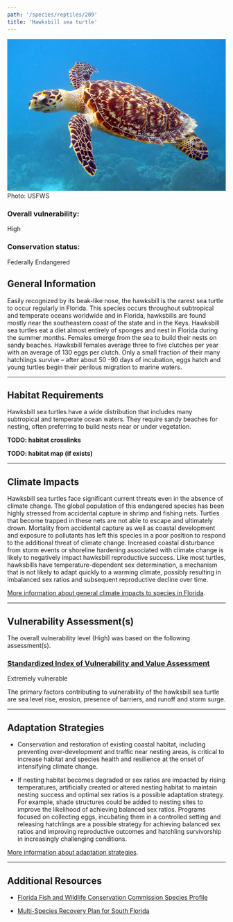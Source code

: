 ```yaml
---
path: '/species/reptiles/209'
title: 'Hawksbill sea turtle'
---
```


<content-header icon="turtles" title="Hawksbill sea turtle" subtitle="Eretmochelys imbricata"></content-header>

<div id="TopSection">

<div class="header-photo"><img src="209.jpg" alt="Photo for Hawksbill sea turtle"/>
<figcaption>Photo: USFWS</figcaption></div>

<div>

### Overall vulnerability:

<div class="vulnerability vulnerability-high">High</div>

### Conservation status:

Federally Endangered

</div>
</div>

## General Information

Easily recognized by its beak-like nose, the hawksbill is the rarest sea turtle to occur regularly in Florida.  This species occurs throughout subtropical and temperate oceans worldwide and in Florida, hawksbills are found mostly near the southeastern coast of the state and in the Keys.  Hawksbill sea turtles eat a diet almost entirely of sponges and nest in Florida during the summer months.  Females emerge from the sea to build their nests on sandy beaches.  Hawksbill females average three to five clutches per year with an average of 130 eggs per clutch.  Only a small fraction of their many hatchlings survive – after about 50 -90 days of incubation, eggs hatch and young turtles begin their perilous migration to marine waters.

<hr />

## Habitat Requirements



Hawksbill sea turtles have a wide distribution that includes many subtropical and temperate ocean waters. They require sandy beaches for nesting, often preferring to build nests near or under vegetation.

**TODO: habitat crosslinks**

**TODO: habitat map (if exists)**

<hr />

## Climate Impacts

Hawksbill sea turtles face significant current threats even in the absence of climate change.  The global population of this endangered species has been highly stressed from accidental capture in shrimp and fishing nets.  Turtles that become trapped in these nets are not able to escape and ultimately drown.  Mortality from accidental capture as well as coastal development and exposure to pollutants has left this species in a poor position to respond to the additional threat of climate change.  Increased coastal disturbance from storm events or shoreline hardening associated with climate change is likely to negatively impact hawksbill reproductive success.  Like most turtles, hawksbills have temperature-dependent sex determination, a mechanism that is not likely to adapt quickly to a warming climate, possibly resulting in imbalanced sex ratios and subsequent reproductive decline over time.

[More information about general climate impacts to species in Florida](/impacts/species).



<hr />

## Vulnerability Assessment(s)

The overall vulnerability level (High) was based on the following assessment(s).
#### 
<div class="vulnerability-header">
<h3><a href="/impacts/vulnerability/sivva/species">Standardized Index of Vulnerability and Value Assessment</a></h3>
<div class="vulnerability vulnerability-extreme">Extremely vulnerable</div>
</div> 

The primary factors contributing to vulnerability of the hawksbill sea turtle are sea level rise, erosion, presence of barriers, and runoff and storm surge.


<hr />

## Adaptation Strategies

- Conservation and restoration of existing coastal habitat, including preventing over-development and traffic near nesting areas, is critical to increase habitat and species health and resilience at the onset of intensifying climate change.

- If nesting habitat becomes degraded or sex ratios are impacted by rising temperatures, artificially created or altered nesting habitat to maintain nesting success and optimal sex ratios is a possible adaptation strategy.  For example, shade structures could be added to nesting sites to improve the likelihood of achieving balanced sex ratios.  Programs focused on collecting eggs, incubating them in a controlled setting and releasing hatchlings are a possible strategy for achieving balanced sex ratios and improving reproductive outcomes and hatchling survivorship in increasingly challenging conditions.

[More information about adaptation strategies](/strategies).

<hr />


## Additional Resources

- [Florida Fish and Wildlife Conservation Commission Species Profile](https://myfwc.com/wildlifehabitats/profiles/reptiles/sea-turtles/hawksbill/)

- [Multi-Species Recovery Plan for South Florida](https://ecos.fws.gov/docs/recovery_plan/sfl_msrp/SFL_MSRP_Species.pdf)
